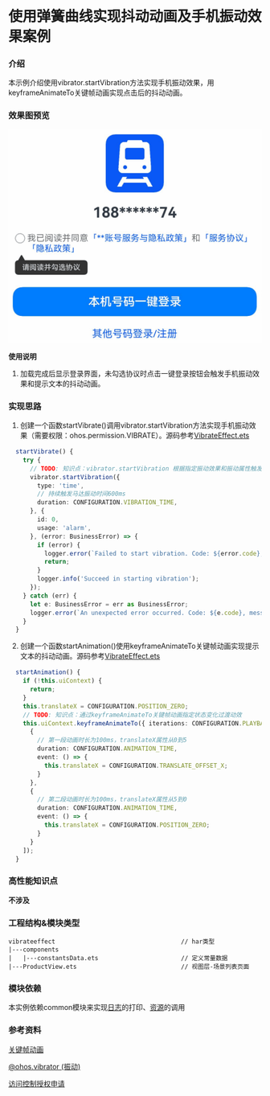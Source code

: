 # 使用弹簧曲线实现抖动动画及手机振动效果案例

### 介绍

本示例介绍使用vibrator.startVibration方法实现手机振动效果，用keyframeAnimateTo关键帧动画实现点击后的抖动动画。

### 效果图预览

![](../../entry/src/main/resources/base/media/vibrate_effect.gif)

**使用说明**

1. 加载完成后显示登录界面，未勾选协议时点击一键登录按钮会触发手机振动效果和提示文本的抖动动画。

### 实现思路

1. 创建一个函数startVibrate()调用vibrator.startVibration方法实现手机振动效果（需要权限：ohos.permission.VIBRATE）。源码参考[VibrateEffect.ets](./src/main/ets/VibrateEffect.ets)
```typescript
  startVibrate() {
    try {
      // TODO: 知识点：vibrator.startVibration 根据指定振动效果和振动属性触发马达振动
      vibrator.startVibration({
        type: 'time',
        // 持续触发马达振动时间600ms
        duration: CONFIGURATION.VIBRATION_TIME,
      }, {
        id: 0,
        usage: 'alarm',
      }, (error: BusinessError) => {
        if (error) {
          logger.error(`Failed to start vibration. Code: ${error.code}, message: ${error.message}`);
          return;
        }
        logger.info('Succeed in starting vibration');
      });
    } catch (err) {
      let e: BusinessError = err as BusinessError;
      logger.error(`An unexpected error occurred. Code: ${e.code}, message: ${e.message}`);
    }
  }
  ```
2. 创建一个函数startAnimation()使用keyframeAnimateTo关键帧动画实现提示文本的抖动动画。源码参考[VibrateEffect.ets](./src/main/ets/VibrateEffect.ets)
```typescript
  startAnimation() {
    if (!this.uiContext) {
      return;
    }
    this.translateX = CONFIGURATION.POSITION_ZERO;
    // TODO: 知识点：通过keyframeAnimateTo关键帧动画指定状态变化过渡动效
    this.uiContext.keyframeAnimateTo({ iterations: CONFIGURATION.PLAYBACK_COUNT }, [
      {
        // 第一段动画时长为100ms，translateX属性从0到5
        duration: CONFIGURATION.ANIMATION_TIME,
        event: () => {
          this.translateX = CONFIGURATION.TRANSLATE_OFFSET_X;
        }
      },
      {
        // 第二段动画时长为100ms，translateX属性从5到0
        duration: CONFIGURATION.ANIMATION_TIME,
        event: () => {
          this.translateX = CONFIGURATION.POSITION_ZERO;
        }
      }
    ]);
  }
```
### 高性能知识点

**不涉及**

### 工程结构&模块类型

   ```
   vibrateeffect                                   // har类型
   |---components
   |   |---constantsData.ets                       // 定义常量数据
   |---ProductView.ets                             // 视图层-场景列表页面
   ```

### 模块依赖

本实例依赖common模块来实现[日志](../../common/utils/src/main/ets/log/Logger.ets)的打印、[资源](../../common/utils/src/main/resources/base/element)的调用

### 参考资料

[关键帧动画](https://developer.huawei.com/consumer/cn/doc/harmonyos-references/ts-keyframeanimateto-0000001821000969)

[@ohos.vibrator (振动)](https://developer.huawei.com/consumer/cn/doc/harmonyos-references-V2/js-apis-vibrator-0000001451155026-V2#ZH-CN_TOPIC_0000001574248809__vibrateeffect9)

[访问控制授权申请](https://developer.huawei.com/consumer/cn/doc/harmonyos-guides-V2/accesstoken-guidelines-0000001493744016-V2)